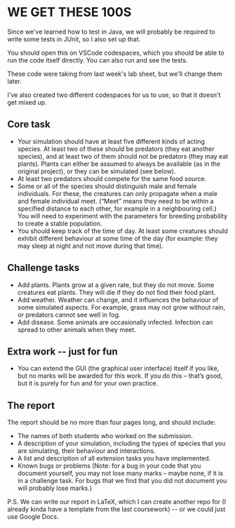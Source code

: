 # WE GET THESE 100S

Since we've learned how to test in Java, we will probably be required to write some tests in JUnit, so I also set up that.

You should open this on VSCode codespaces, which you should be able to run the code itself directly. You can also run and see the tests.

These code were taking from last week's lab sheet, but we'll change them later.

I've also created two different codespaces for us to use, so that it doesn't get mixed up.

## Core task
- Your simulation should have at least five different kinds of acting species. At least two of these should be predators (they eat another species), and at least two of them should not be predators (they may eat plants). Plants can either be assumed to always be available (as in the original project), or they can be simulated (see below).
- At least two predators should compete for the same food source.
- Some or all of the species should distinguish male and female individuals. For these, the creatures can only propagate when a male and female individual meet. (“Meet” means they need to be within a specified distance to each other, for example in a neighbouring cell.) You will need to experiment with the parameters for breeding probability to create a stable population.
- You should keep track of the time of day. At least some creatures should exhibit different behaviour at some time of the day (for example: they may sleep at night and not move during that time).

## Challenge tasks
- Add plants. Plants grow at a given rate, but they do not move. Some creatures eat plants. They will die if they do not find their food plant.
- Add weather. Weather can change, and it influences the behaviour of some simulated aspects. For example, grass may not grow without rain, or predators cannot see well in fog.
- Add disease. Some animals are occasionally infected. Infection can spread to other animals when they meet.

## Extra work -- just for fun
- You can extend the GUI (the graphical user interface) itself if you like, but no marks will be awarded for this work. If you do this – that’s good, but it is purely for fun and for your own practice.

## The report

The report should be no more than four pages long, and should include:
- The names of both students who worked on the submission.
- A description of your simulation, including the types of species that you are simulating, their behaviour and interactions.
- A list and description of all extension tasks you have implemented.
- Known bugs or problems (Note: for a bug in your code that you document yourself, you may not lose many marks – maybe none, if it is in a challenge task. For bugs that we find that you did not document you will probably lose marks.)

P.S. We can write our report in LaTeX, which I can create another repo for (I already kinda have a template from the last coursework) -- or we could just use Google Docs.